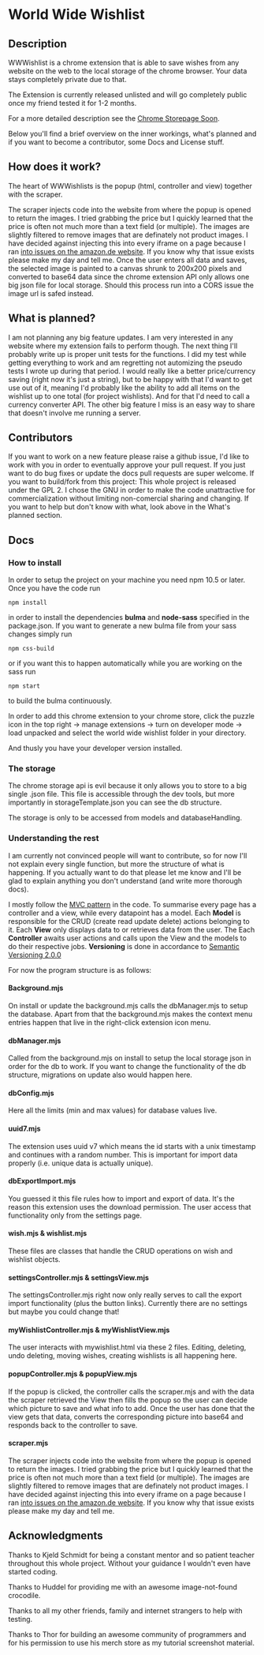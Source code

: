 # World Wide Wishlist

## Description
WWWishlist is a chrome extension that is able to save wishes from any website on the web to the local storage of the chrome browser. Your data stays completely private due to that.

The Extension is currently released unlisted and will go completely public once my friend tested it for 1-2 months.

For a more detailed description see the [Chrome Storepage Soon](https://www.google.com "Soon").

Below you'll find a brief overview on the inner workings, what's planned and if you want to become a contributor, some Docs and License stuff.

## How does it work?
The heart of WWWishlists is the popup (html, controller and view) together with the scraper.

The scraper injects code into the website from where the popup is opened to return the images. I tried grabbing the price but I quickly learned that the price is often not much more than a text field (or multiple).
The images are slightly filtered to remove images that are definately not product images. I have decided against injecting this into every iframe on a page because I ran [into issues on the amazon.de website](https://stackoverflow.com/questions/77901068/difference-in-behavior-when-injecting-javascript-code-into-frames-using-allfra "stackoverflow question"). If you know why that issue exists please make my day and tell me.
Once the user enters all data and saves, the selected image is painted to a canvas shrunk to 200x200 pixels and converted to base64 data since the chrome extension API only allows one big json file for local storage.
Should this process run into a CORS issue the image url is safed instead.

## What is planned?
I am not planning any big feature updates. I am very interested in any website where my extension fails to perform though.
The next thing I'll probably write up is proper unit tests for the functions. I did my test while getting everything to work and am regretting not automizing the pseudo tests I wrote up during that period.
I would really like a better price/currency saving (right now it's just a string), but to be happy with that I'd want to get use out of it, meaning I'd probably like the ability to add all items on the wishlist up to one total (for project wishlists). And for that I'd need to call a currency converter API.
The other big feature I miss is an easy way to share that doesn't involve me running a server.

## Contributors
If you want to work on a new feature please raise a github issue, I'd like to work with you in order to eventually approve your pull request.
If you just want to do bug fixes or update the docs pull requests are super welcome.
If you want to build/fork from this project:
This whole project is released under the GPL 2. I chose the GNU in order to make the code unattractive for commercialization without limiting non-comercial sharing and changing.
If you want to help but don't know with what, look above in the What's planned section.

## Docs

### How to install
In order to setup the project on your machine you need npm 10.5 or later. Once you have the code run
```
npm install
```
in order to install the dependencies **bulma** and **node-sass** specified in the package.json.
If you want to generate a new bulma file from your sass changes simply run
```
npm css-build
```
or if you want this to happen automatically while you are working on the sass run
```
npm start
```
to build the bulma continuously.

In order to add this chrome extension to your chrome store, click the puzzle icon in the top right -> manage extensions -> turn on developer mode -> load unpacked and select the world wide wishlist folder in your directory.

And thusly you have your developer version installed.

### The storage
The chrome storage api is evil because it only allows you to store to a big single .json file. This file is accessible through the dev tools, but more importantly in storageTemplate.json you can see the db structure.

The storage is only to be accessed from models and databaseHandling.

### Understanding the rest
I am currently not convinced people will want to contribute, so for now I'll not explain every single function, but more the structure of what is happening.
If you actually want to do that please let me know and I'll be glad to explain anything you don't understand (and write more thorough docs).

I mostly follow the [MVC pattern](https://www.geeksforgeeks.org/mvc-design-pattern/#advantages-of-the-mvc-design-pattern) in the code. To summarise every page has a controller and a view, while every datapoint has a model.
Each **Model** is responsible for the CRUD (create read update delete) actions belonging to it.
Each **View** only displays data to or retrieves data from the user. The Each **Controller** awaits user actions and calls upon the View and the models to do their respective jobs.
**Versioning** is done in accordance to [Semantic Versioning 2.0.0](https://semver.org/)

For now the program structure is as follows:

#### Background.mjs
On install or update the background.mjs calls the dbManager.mjs to setup the database. Apart from that the background.mjs makes the context menu entries happen that live in the right-click extension icon menu.

#### dbManager.mjs
Called from the background.mjs on install to setup the local storage json in order for the db to work.
If you want to change the functionality of the db structure, migrations on update also would happen here.

#### dbConfig.mjs
Here all the limits (min and max values) for database values live.

#### uuid7.mjs
The extension uses uuid v7 which means the id starts with a unix timestamp and continues with a random number. This is important for import data properly (i.e. unique data is actually unique).

#### dbExportImport.mjs
You guessed it this file rules how to import and export of data. It's the reason this extension uses the download permission. The user access that functionality only from the settings page.

#### wish.mjs & wishlist.mjs
These files are classes that handle the CRUD operations on wish and wishlist objects.

#### settingsController.mjs & settingsView.mjs
The settingsController.mjs right now only really serves to call the export import functionality (plus the button links). Currently there are no settings but maybe you could change that!

#### myWishlistController.mjs & myWishlistView.mjs
The user interacts with mywishlist.html via these 2 files. Editing, deleting, undo deleting, moving wishes, creating wishlists is all happening here.

#### popupController.mjs & popupView.mjs
If the popup is clicked, the controller calls the scraper.mjs and with the data the scraper retrieved the View then fills the popup so the user can decide which picture to save and what info to add.
Once the user has done that the view gets that data, converts the corresponding picture into base64 and responds back to the controller to save.

#### scraper.mjs
The scraper injects code into the website from where the popup is opened to return the images. I tried grabbing the price but I quickly learned that the price is often not much more than a text field (or multiple).
The images are slightly filtered to remove images that are definately not product images. I have decided against injecting this into every iframe on a page because I ran [into issues on the amazon.de website](https://stackoverflow.com/questions/77901068/difference-in-behavior-when-injecting-javascript-code-into-frames-using-allfra "stackoverflow question"). If you know why that issue exists please make my day and tell me.

## Acknowledgments
Thanks to Kjeld Schmidt for being a constant mentor and so patient teacher throughout this whole project. Without your guidance I wouldn't even have started coding.

Thanks to Huddel for providing me with an awesome image-not-found crocodile.

Thanks to all my other friends, family and internet strangers to help with testing.

Thanks to Thor for building an awesome community of programmers and for his permission to use his merch store as my tutorial screenshot material.
